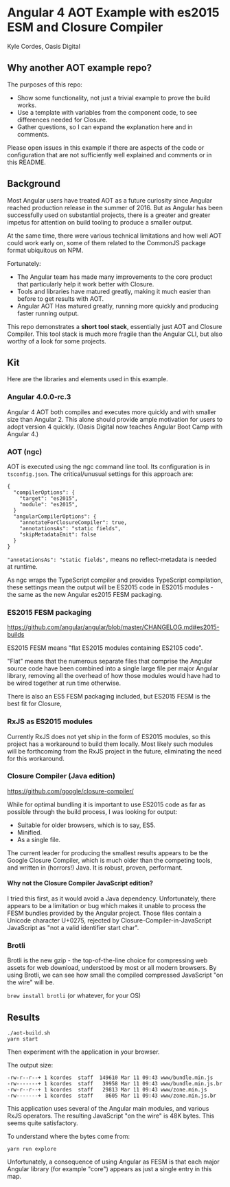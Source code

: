 # Angular 4 AOT Example with es2015 ESM and Closure Compiler

Kyle Cordes, Oasis Digital

## Why another AOT example repo?

The purposes of this repo:

* Show some functionality, not just a trivial example to prove the
  build works.
* Use a template with variables from the component code, to see
  differences needed for Closure.
* Gather questions, so I can expand the explanation here and in
  comments.

Please open issues in this example if there are aspects of the code or
configuration that are not sufficiently well explained and comments or
in this README.

## Background

Most Angular users have treated AOT as a future curiosity since
Angular reached production release in the summer of 2016.  But as
Angular has been successfully used on substantial projects, there is a
greater and greater impetus for attention on build tooling to produce
a smaller output.

At the same time, there were various technical limitations and how
well AOT could work early on, some of them related to the CommonJS
package format ubiquitous on NPM.

Fortunately:

* The Angular team has made many improvements to the core product that
  particularly help it work better with Closure.
* Tools and libraries have matured greatly, making it
  much easier than before to get results with AOT.
* Angular AOT Has matured greatly, running more quickly and producing
  faster running output.

This repo demonstrates a **short tool stack**, essentially just AOT
and Closure Compiler. This tool stack is much more fragile than the
Angular CLI, but also worthy of a look for some projects.

## Kit

Here are the libraries and elements used in this example.

### Angular 4.0.0-rc.3

Angular 4 AOT both compiles and executes more quickly and with smaller
size than Angular 2. This alone should provide ample motivation for
users to adopt version 4 quickly. (Oasis Digital now teaches Angular
Boot Camp with Angular 4.)

### AOT (ngc)

AOT is executed using the ngc command line tool. Its configuration is
in `tsconfig.json`. The critical/unusual settings for this approach are:

```
{
  "compilerOptions": {
    "target": "es2015",
    "module": "es2015",
  }
  "angularCompilerOptions": {
    "annotateForClosureCompiler": true,
    "annotationsAs": "static fields",
    "skipMetadataEmit": false
  }
}
```

```"annotationsAs": "static fields",``` means no reflect-metadata is
needed at runtime.

As ngc wraps the TypeScript compiler and provides TypeScript
compilation, these settings mean the output will be ES2015 code in
ES2015 modules - the same as the new Angular es2015 FESM packaging.

### ES2015 FESM packaging

<https://github.com/angular/angular/blob/master/CHANGELOG.md#es2015-builds>

ES2015 FESM means "flat ES2015 modules containing ES2105 code".

"Flat" means that the numerous separate files that comprise the
Angular source code have been combined into a single large file per
major Angular library, removing all the overhead of how those modules
would have had to be wired together at run time otherwise.

There is also an ES5 FESM packaging included, but ES2015 FESM is the
best fit for Closure,

### RxJS as ES2015 modules

Currently RxJS does not yet ship in the form of ES2015 modules, so
this project has a workaround to build them locally. Most likely such
modules will be forthcoming from the RxJS project in the future,
eliminating the need for this workaround.

### Closure Compiler (Java edition)

<https://github.com/google/closure-compiler/>

While for optimal bundling it is important to use ES2015 code as far
as possible through the build process, I was looking for output:

* Suitable for older browsers, which is to say, ES5.
* Minified.
* As a single file.

The current leader for producing the smallest results appears to be
the Google Closure Compiler, which is much older than the competing
tools, and written in (horrors!) Java. It is robust, proven,
performant.

#### Why not the Closure Compiler JavaScript edition?

I tried this first, as it would avoid a Java dependency.
Unfortunately, there appears to be a limitation or bug which makes it
unable to process the FESM bundles provided by the Angular project.
Those files contain a Unicode character U+0275, rejected by
Closure-Compiler-in-JavaScript JavaScript as "not a valid identifier
start char".

### Brotli

Brotli is the new gzip - the top-of-the-line choice for compressing
web assets for web download, understood by most or all modern
browsers. By using Brotli, we can see how small the compiled
compressed JavaScript "on the wire" will be.

`brew install brotli` (or whatever, for your OS)

## Results

```
./aot-build.sh
yarn start
```

Then experiment with the application in your browser.

The output size:

```
-rw-r--r--+ 1 kcordes  staff  149610 Mar 11 09:43 www/bundle.min.js
-rw-------+ 1 kcordes  staff   39958 Mar 11 09:43 www/bundle.min.js.br
-rw-r--r--+ 1 kcordes  staff   29813 Mar 11 09:43 www/zone.min.js
-rw-------+ 1 kcordes  staff    8605 Mar 11 09:43 www/zone.min.js.br
```

This application uses several of the Angular main modules, and various
RxJS operators. The resulting JavaScript "on the wire" is 48K bytes.
This seems quite satisfactory.

To understand where the bytes come from:

```
yarn run explore
```

Unfortunately, a consequence of using Angular as FESM is that each
major Angular library (for example "core") appears as just a single
entry in this map.
